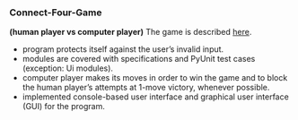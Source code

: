 ### Connect-Four-Game
**(human player vs computer player)**
The game is described [here](https://en.wikipedia.org/wiki/Connect_Four).
  - program protects itself against the user’s invalid input.
  - modules are covered with specifications and PyUnit test cases (exception: Ui modules).
  - computer player makes its moves in order to win the game and to block the human player’s attempts at 1-move victory, whenever possible.
  - implemented console-based user interface and graphical user interface (GUI) for the program.
